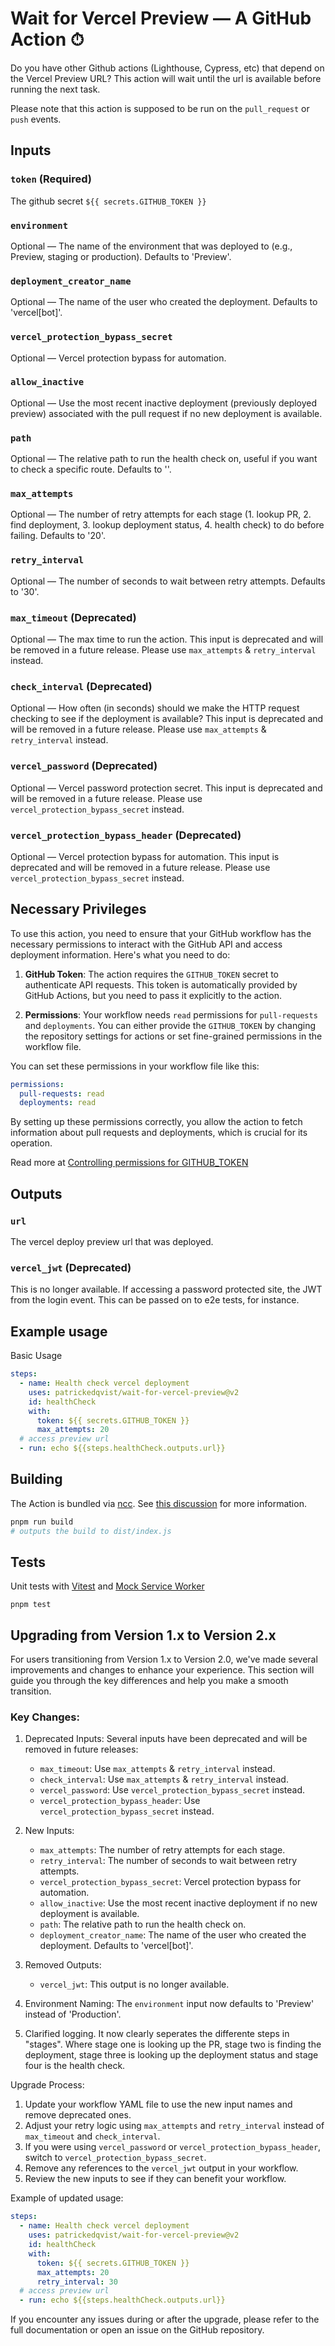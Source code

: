 # Wait for Vercel Preview — A GitHub Action ⏱

Do you have other Github actions (Lighthouse, Cypress, etc) that depend on the Vercel Preview URL? This action will wait until the url is available before running the next task.

Please note that this action is supposed to be run on the `pull_request` or `push` events.

## Inputs

### `token` (Required)

The github secret `${{ secrets.GITHUB_TOKEN }}`

### `environment`

Optional — The name of the environment that was deployed to (e.g., Preview, staging or production). Defaults to 'Preview'.

### `deployment_creator_name`

Optional — The name of the user who created the deployment. Defaults to 'vercel[bot]'.

### `vercel_protection_bypass_secret`

Optional — Vercel protection bypass for automation.

### `allow_inactive`

Optional — Use the most recent inactive deployment (previously deployed preview) associated with the pull request if no new deployment is available.

### `path`

Optional — The relative path to run the health check on, useful if you want to check a specific route. Defaults to ''.

### `max_attempts`

Optional — The number of retry attempts for each stage (1. lookup PR, 2. find deployment, 3. lookup deployment status, 4. health check) to do before failing. Defaults to '20'.

### `retry_interval`

Optional — The number of seconds to wait between retry attempts. Defaults to '30'.

### `max_timeout` (Deprecated)

Optional — The max time to run the action. This input is deprecated and will be removed in a future release. Please use `max_attempts` & `retry_interval` instead.

### `check_interval` (Deprecated)

Optional — How often (in seconds) should we make the HTTP request checking to see if the deployment is available? This input is deprecated and will be removed in a future release. Please use `max_attempts` & `retry_interval` instead.

### `vercel_password` (Deprecated)

Optional — Vercel password protection secret. This input is deprecated and will be removed in a future release. Please use `vercel_protection_bypass_secret` instead.

### `vercel_protection_bypass_header` (Deprecated)

Optional — Vercel protection bypass for automation. This input is deprecated and will be removed in a future release. Please use `vercel_protection_bypass_secret` instead.

## Necessary Privileges

To use this action, you need to ensure that your GitHub workflow has the necessary permissions to interact with the GitHub API and access deployment information. Here's what you need to do:

1. **GitHub Token**: The action requires the `GITHUB_TOKEN` secret to authenticate API requests. This token is automatically provided by GitHub Actions, but you need to pass it explicitly to the action.

2. **Permissions**: Your workflow needs `read` permissions for `pull-requests` and `deployments`. You can either provide the `GITHUB_TOKEN` by changing the repository settings for actions or set fine-grained permissions in the workflow file.

You can set these permissions in your workflow file like this:

```yaml
permissions:
  pull-requests: read
  deployments: read
```

By setting up these permissions correctly, you allow the action to fetch information about pull requests and deployments, which is crucial for its operation.

Read more at [Controlling permissions for GITHUB_TOKEN](https://docs.github.com/en/actions/writing-workflows/choosing-what-your-workflow-does/controlling-permissions-for-github_token)

## Outputs

### `url`

The vercel deploy preview url that was deployed.

### `vercel_jwt` (Deprecated)
This is no longer available. If accessing a password protected site, the JWT from the login event. This can be passed on to e2e tests, for instance.

## Example usage

Basic Usage

```yaml
steps:
  - name: Health check vercel deployment
    uses: patrickedqvist/wait-for-vercel-preview@v2
    id: healthCheck
    with:
      token: ${{ secrets.GITHUB_TOKEN }}
      max_attempts: 20
  # access preview url
  - run: echo ${{steps.healthCheck.outputs.url}}
```

## Building

The Action is bundled via [ncc](https://github.com/vercel/ncc). See [this discussion](https://github.com/actions/hello-world-javascript-action/issues/12) for more information.

```sh
pnpm run build
# outputs the build to dist/index.js
```

## Tests

Unit tests with [Vitest](https://vitest.dev/) and [Mock Service Worker](https://mswjs.io/)

```
pnpm test
```

## Upgrading from Version 1.x to Version 2.x

For users transitioning from Version 1.x to Version 2.0, we've made several improvements and changes to enhance your experience. This section will guide you through the key differences and help you make a smooth transition.

### Key Changes:

1. Deprecated Inputs: Several inputs have been deprecated and will be removed in future releases:
   - `max_timeout`: Use `max_attempts` & `retry_interval` instead.
   - `check_interval`: Use `max_attempts` & `retry_interval` instead.
   - `vercel_password`: Use `vercel_protection_bypass_secret` instead.
   - `vercel_protection_bypass_header`: Use `vercel_protection_bypass_secret` instead.

2. New Inputs:
   - `max_attempts`: The number of retry attempts for each stage.
   - `retry_interval`: The number of seconds to wait between retry attempts.
   - `vercel_protection_bypass_secret`: Vercel protection bypass for automation.
   - `allow_inactive`: Use the most recent inactive deployment if no new deployment is available.
   - `path`: The relative path to run the health check on.
   - `deployment_creator_name`: The name of the user who created the deployment. Defaults to 'vercel[bot]'.

3. Removed Outputs:
   - `vercel_jwt`: This output is no longer available.

4. Environment Naming: The `environment` input now defaults to 'Preview' instead of 'Production'.

5. Clarified logging. It now clearly seperates the differente steps in "stages". Where stage one is looking up the PR, stage two is finding the deployment, stage three is looking up the deployment status and stage four is the health check.

Upgrade Process:

1. Update your workflow YAML file to use the new input names and remove deprecated ones.
2. Adjust your retry logic using `max_attempts` and `retry_interval` instead of `max_timeout` and `check_interval`.
3. If you were using `vercel_password` or `vercel_protection_bypass_header`, switch to `vercel_protection_bypass_secret`.
4. Remove any references to the `vercel_jwt` output in your workflow.
5. Review the new inputs to see if they can benefit your workflow.

Example of updated usage:

```yaml
steps:
  - name: Health check vercel deployment
    uses: patrickedqvist/wait-for-vercel-preview@v2
    id: healthCheck
    with:
      token: ${{ secrets.GITHUB_TOKEN }}
      max_attempts: 20
      retry_interval: 30
  # access preview url
  - run: echo ${{steps.healthCheck.outputs.url}}
```

If you encounter any issues during or after the upgrade, please refer to the full documentation or open an issue on the GitHub repository.
